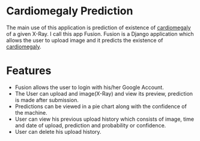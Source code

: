 # Cardiomegaly Prediction

The main use of this application is prediction of existence of [cardiomegaly](https://en.wikipedia.org/wiki/Cardiomegaly) of a given X-Ray.
I call this app Fusion. Fusion is a Django application which allows the user to upload image and it predicts the existence of [cardiomegaly](https://en.wikipedia.org/wiki/Cardiomegaly).


# Features

  - Fusion allows the user to login with his/her Google Account.
  - The User can upload and image(X-Ray) and view its preview, prediction is made after submission.
  - Predictions can be viewed in a pie chart along with the confidence of the machine.
  - User can view his previous upload history which consists of image, time and date of upload, prediction and probability or confidence.
  - User can delete his upload history.
